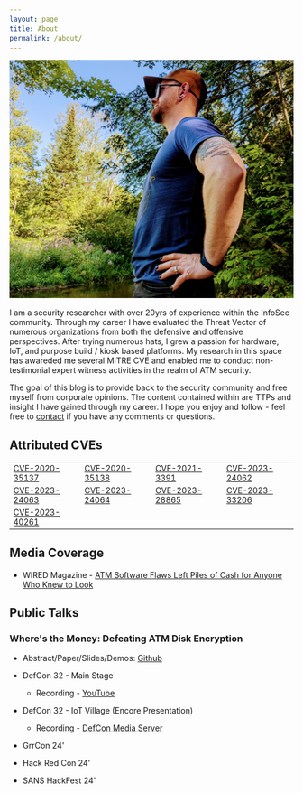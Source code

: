 ```yaml
---
layout: page
title: About
permalink: /about/
---
```

<div class="float-right">
  <a href="/card" title="Contact"><img src="/assets/images/cover-photo.jpeg" /></a>
</div>

I am a security researcher with over 20yrs of experience within the InfoSec community. Through my career I have evaluated the Threat Vector of numerous organizations from both the defensive and offensive perspectives. After trying numerous hats, I grew a passion for hardware, IoT, and purpose build / kiosk based platforms. My research in this space has awareded me several MITRE CVE and enabled me to conduct non-testimonial expert witness activities in the realm of ATM security.

The goal of this blog is to provide back to the security community and free myself from corporate opinions. The content contained within are TTPs and insight I have gained through my career. I hope you enjoy and follow - feel free to [contact](/card.html) if you have any comments or questions.

## Attributed CVEs

<table>
  <tbody>
    <tr>
      <td><a href="https://cve.mitre.org/cgi-bin/cvename.cgi?name=CVE-2020-35137">CVE-2020-35137</a></td>
      <td><a href="https://nvd.nist.gov/vuln/detail/CVE-2020-35138">CVE-2020-35138</a></td>
      <td><a href="https://nvd.nist.gov/vuln/detail/CVE-2021-3391">CVE-2021-3391</a></td>
      <td><a href="https://nvd.nist.gov/vuln/detail/CVE-2023-24062">CVE-2023-24062</a></td>
    </tr>
    <tr>
      <td><a href="https://nvd.nist.gov/vuln/detail/CVE-2023-24063">CVE-2023-24063</a></td>
      <td><a href="https://nvd.nist.gov/vuln/detail/CVE-2023-24064">CVE-2023-24064</a></td>
      <td><a href="https://nvd.nist.gov/vuln/detail/CVE-2023-28865">CVE-2023-28865</a></td>
      <td><a href="https://nvd.nist.gov/vuln/detail/CVE-2023-33206">CVE-2023-33206</a></td>
    </tr>
    <tr>
      <td><a href="https://nvd.nist.gov/vuln/detail/CVE-2023-40261">CVE-2023-40261</a></td>
      <td>&nbsp;</td>
      <td>&nbsp;</td>
      <td>&nbsp;</td>
    </tr>
  </tbody>
</table>

## Media Coverage
* WIRED Magazine - [ATM Software Flaws Left Piles of Cash for Anyone Who Knew to Look](https://www.wired.com/story/vss-atm-vulnerabilities-defcon-2024/)

## Public Talks

### Where's the Money: Defeating ATM Disk Encryption
* Abstract/Paper/Slides/Demos: [Github](https://github.com/emptynebuli/SpeakingEvents/tree/main/Where's%20the%20Money%3A%20Defeating%20ATM%20Disk%20Encryption)

* DefCon 32 - Main Stage
  * Recording - [YouTube](https://www.youtube.com/watch?v=lF8NEsl3-kQ)
* DefCon 32 - IoT Village (Encore Presentation)
  * Recording - [DefCon Media Server](https://media.defcon.org/DEF%20CON%2032/DEF%20CON%2032%20villages/DEF%20CON%2032%20-%20IoT%20Village%20-%20Where%E2%80%99s%20the%20Money%20-%20Defeating%20ATM%20Disk%20Encryption%20-%20Matt%20Burch.mp4)
* GrrCon 24'
* Hack Red Con 24'
* SANS HackFest 24'
